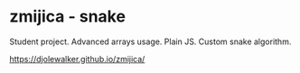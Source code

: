 # zmijica - snake

Student project. Advanced arrays usage. Plain JS. Custom snake algorithm.

https://djolewalker.github.io/zmijica/
